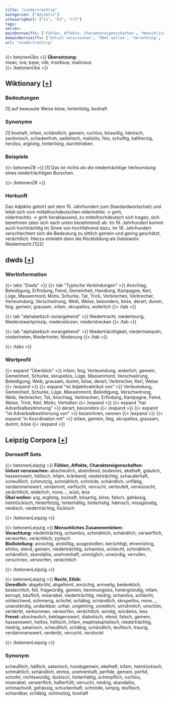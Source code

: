 ```yaml
---
title: "niederträchtig"
kategorien: ["Adjektiv"]
schwierigkeit: ["k1", "h3", "r17"]
tags:
series:
mainDornseiffs: ['Fühlen, Affekte, Charaktereigenschaften', 'Menschliches Zusammenleben', 'Recht, Ethik']
domainDornseiffs: ['Unlust verursachen', 'Übel wollen', 'Verachtung', 'Bloßstellung', 'Unredlich', 'Frevel']
url: "niederträchtig"
---
```


{{< betonenÜbs >}}
**Übersetzung:**  
mean, low, base, vile, insidious, malicious  
{{< /betonenÜbs >}}

## Wiktionary [[+](https://de.wiktionary.org/wiki/niederträchtig)]

### Bedeutungen
[1] auf bewusste Weise böse, hinterlistig, boshaft  

### Synonyme
[1] boshaft, infam, schändlich, gemein, ruchlos, böswillig, hämisch, sardonisch, schadenfroh, sadistisch, maliziös, fies, schuftig, kaltherzig, herzlos, arglistig, hinterlistig, durchtrieben  

### Beispiele
{{< betonenZB >}}
[1] Das ist nichts als die niederträchtige Verleumdung eines niederträchtigen Burschen.  

{{< /betonenZB >}}
### Herkunft
Das Adjektiv gehört seit dem 15. Jahrhundert zum Standardwortschatz und leitet sich vom mittelhochdeutschen nidertrehtic → gmh, nidertrechtic → gmh herablassend, zu mittelhochdeutsch sich tragen, sich benehmen (also sich nach unten benehmend) ab. Im 16. Jahrhundert kommt auch hochträchtig im Sinne von hochfahrend dazu. Im 18. Jahrhundert verschlechtert sich die Bedeutung zu sittlich gemein und gering geschätzt, verächtlich. Hierzu entsteht dann die Rückbildung als Substantiv Niedertracht.[1][2]  



## dwds [[+](https://www.dwds.de/wb/niederträchtig)]

### Wortinformation
{{< tabs "Dwds" >}}
{{< tab "Typische Verbindungen" >}}
Anschlag, Beleidigung, Erfindung, Feind, Gemeinheit, Handlung, Kampagne, Kerl, Lüge, Massenmord, Motiv, Schurke, Tat, Trick, Verbrechen, Verbrecher, Verleumdung, Verschwörung, Weib, Weise, besonders, böse, derart, dumm, feig, gemein, grausam, infam, skrupellos, widerlich
{{< /tab >}}

{{< tab "alphabetisch vorangehend" >}}
Niedertracht, niedertourig, Niederstwertprinzip, niederstürzen, niederstrecken
{{< /tab >}}

{{< tab "alphabetisch vorangehend" >}}
Niederträchtigkeit, niedertrampeln, niedertreten, Niedertreter, Niederung
{{< /tab >}}

{{< /tabs >}}

### Wortprofil
{{< expand "Überblick" >}} infam, feig, Verleumdung, widerlich, gemein, Gemeinheit, Schurke, skrupellos, Lüge, Massenmord, Verschwörung, Beleidigung, Weib, grausam, dumm, böse, derart, Verbrecher, Kerl, Weise {{< /expand >}}
{{< expand "ist Adjektivattribut von" >}} Verleumdung, Gemeinheit, Schurke, Lüge, Massenmord, Beleidigung, Verschwörung, Weib, Verbrecher, Tat, Anschlag, Verbrechen, Erfindung, Kampagne, Feind, Weise, Trick, Kerl, Motiv, Verhalten {{< /expand >}}
{{< expand "hat Adverbialbestimmung" >}} derart, besonders {{< /expand >}}
{{< expand "ist Adverbialbestimmung von" >}} bezeichnen, nennen {{< /expand >}}
{{< expand "in Koordination mit" >}} infam, gemein, feig, skrupellos, grausam, dumm, böse {{< /expand >}}

## Leipzig Corpora [[+](https://corpora.uni-leipzig.de/en/res?word=niederträchtig&corpusId=deu_newscrawl-public_2018)]

### Dornseiff Sets
{{< betonenLeipzig >}}
**Fühlen, Affekte, Charaktereigenschaften:**  
**Unlust verursachen:** abscheulich, abstoßend, bodenlos, ekelhaft, gräulich, hassenswert, höllisch, infam, kränkend, niederträchtig, schauderhaft, scheußlich, schmutzig, schmählich, schnöde, schändlich, unflätig, verdammenswert, verdammt, verflucht, verrucht, verteufelt, verwünscht, verächtlich, widerlich, more..., wüst, less  
**Übel wollen:** arg, arglistig, boshaft, bösartig, böse, falsch, gehässig, heimtückisch, hinterfotzig, hinterhältig, hinterlistig, hämisch, missgünstig, neidisch, niederträchtig, tückisch  

{{< /betonenLeipzig >}}


{{< betonenLeipzig >}}
**Menschliches Zusammenleben:**  
**Verachtung:** niederträchtig, schamlos, schmählich, schändlich, verwerflich, verworfen, verächtlich, zynisch  
**Bloßstellung:** anrüchig, anstößig, ausgestoßen, berüchtigt, ehrenrührig, ehrlos, elend, gemein, niederträchtig, schamlos, schlecht, schmählich, schändlich, skandalös, unehrenhaft, unmöglich, unwürdig, verrufen, verschrien, verworfen, verächtlich  

{{< /betonenLeipzig >}}


{{< betonenLeipzig >}}
**Recht, Ethik:**  
**Unredlich:** abgebrüht, abgefeimt, anrüchig, armselig, bedenklich, bestechlich, feil, fragwürdig, gemein, hemmungslos, hintergründig, infam, korrupt, käuflich, miserabel, niederträchtig, niedrig, schamlos, schlecht, schleichend, schmierig, schofel, schäbig, schändlich, skrupellos, more..., unanständig, undankbar, unfair, ungehörig, unredlich, unrühmlich, unschön, verderbt, verkommen, verworfen, verächtlich, windig, würdelos, less  
**Frevel:** abscheulich, beklagenswert, diabolisch, elend, falsch, gemein, hassenswert, heillos, höllisch, infam, mephistophelisch, niederträchtig, niedrig, satanisch, scheußlich, schäbig, schändlich, teuflisch, traurig, verdammenswert, verderbt, verrucht, verstockt  

{{< /betonenLeipzig >}}

### Synonym
scheußlich, häßlich, satanisch, hundsgemein, ekelhaft, infam, heimtückisch, schmählich, schändlich, ehrlos, unehrenhaft, perfide, gemein, perfid, schofel, nichtswürdig, tückisch, hinterhältig, schimpflich, ruchlos, miserabel, verwerflich, haßerfüllt, verrucht, niedrig, skandalös, schmachvoll, gehässig, schurkenhaft, schnöde, lumpig, teuflisch, schandbar, schäbig, schmutzig, boshaft

